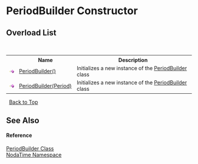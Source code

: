 # PeriodBuilder Constructor 
 


## Overload List
&nbsp;<table><tr><th></th><th>Name</th><th>Description</th></tr><tr><td>![Public method](media/pubmethod.gif "Public method")</td><td><a href="M_NodaTime_PeriodBuilder__ctor">PeriodBuilder()</a></td><td>
Initializes a new instance of the <a href="T_NodaTime_PeriodBuilder">PeriodBuilder</a> class</td></tr><tr><td>![Public method](media/pubmethod.gif "Public method")</td><td><a href="M_NodaTime_PeriodBuilder__ctor_1">PeriodBuilder(Period)</a></td><td>
Initializes a new instance of the <a href="T_NodaTime_PeriodBuilder">PeriodBuilder</a> class</td></tr></table>&nbsp;
<a href="#periodbuilder-constructor">Back to Top</a>

## See Also


#### Reference
<a href="T_NodaTime_PeriodBuilder">PeriodBuilder Class</a><br /><a href="N_NodaTime">NodaTime Namespace</a><br />